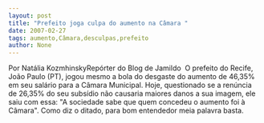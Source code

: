 ```yaml
---
layout: post
title: "Prefeito joga culpa do aumento na Câmara "
date: 2007-02-27
tags: aumento,Câmara,desculpas,prefeito
author: None
---
```

Por Natália KozmhinskyRepórter do Blog de Jamildo&nbsp;
O prefeito do Recife, João Paulo (PT), jogou mesmo a bola&nbsp;do desgaste do aumento de 46,35% em seu salário para a Câmara Municipal. 
Hoje, questionado se a renúncia de 26,35% do seu subsídio não causaria maiores danos a sua imagem, ele saiu com essa: \"A sociedade sabe que quem concedeu o aumento foi à Câmara\". Como diz o ditado, para bom entendedor meia palavra basta. &nbsp;&nbsp;&nbsp;&nbsp;&nbsp;  